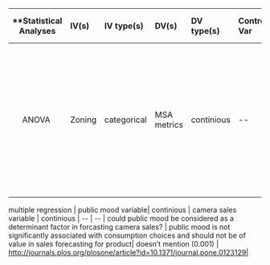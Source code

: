 
| **Statistical Analyses	|  IV(s)  |  IV type(s) |  DV(s)  |  DV type(s)  |  Control Var | Control Var type  | Question to be answered | _H0_ | alpha | link to paper **| 
|:----------:|:----------|:------------|:-------------|:-------------|:------------|:------------- |:------------------|:----:|:-------:|:-------|
ANOVA 	| Zoning | categorical | MSA metrics| continious | -- | -- | is there any difference in the way  zoning  affect on different  MSA metrcis ?  | there is no difference in the MSA metrics  the variance in  reform-minded zoning  from 1990-2000. | 0.05 | http://journals.plos.org/plosone/article?id=10.1371/journal.pone.0009509|

multiple regression	| public mood variable| continious | camera sales variable | continious | -- | -- | could public mood be  considered  as a determinant factor in forcasting camera sales? | public mood is not significantly associated with consumption choices and should not be of value in sales forecasting for product| doesn’t mention (0.001) | http://journals.plos.org/plosone/article?id=10.1371/journal.pone.0123129|

